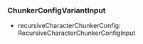 ### ChunkerConfigVariantInput
- recursiveCharacterChunkerConfig: RecursiveCharacterChunkerConfigInput
